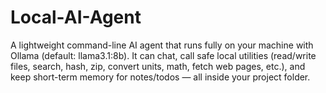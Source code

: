 # Local-AI-Agent
A lightweight command-line AI agent that runs fully on your machine with Ollama (default: llama3.1:8b). It can chat, call safe local utilities (read/write files, search, hash, zip, convert units, math, fetch web pages, etc.), and keep short-term memory for notes/todos — all inside your project folder.
